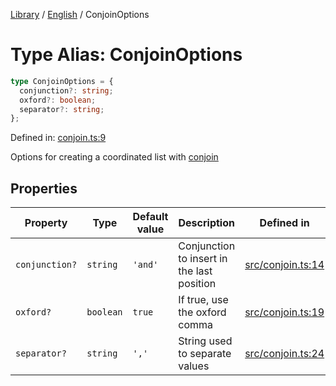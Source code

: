 <!-- markdownlint-disable -->
<!-- cspell: disable -->
[Library](../index.md) / [English](./index.md) / ConjoinOptions

# Type Alias: ConjoinOptions

```ts
type ConjoinOptions = {
  conjunction?: string;
  oxford?: boolean;
  separator?: string;
};
```

Defined in: [conjoin.ts:9](https://github.com/technobuddha/library/blob/main/src/conjoin.ts#L9)

Options for creating a coordinated list with [conjoin](conjoin.md)

## Properties

| Property | Type | Default value | Description | Defined in |
| ------ | ------ | ------ | ------ | ------ |
| <a id="conjunction"></a> `conjunction?` | `string` | `'and'` | Conjunction to insert in the last position | [src/conjoin.ts:14](https://github.com/technobuddha/library/blob/main/src/conjoin.ts#L14) |
| <a id="oxford"></a> `oxford?` | `boolean` | `true` | If true, use the oxford comma | [src/conjoin.ts:19](https://github.com/technobuddha/library/blob/main/src/conjoin.ts#L19) |
| <a id="separator"></a> `separator?` | `string` | `','` | String used to separate values | [src/conjoin.ts:24](https://github.com/technobuddha/library/blob/main/src/conjoin.ts#L24) |

